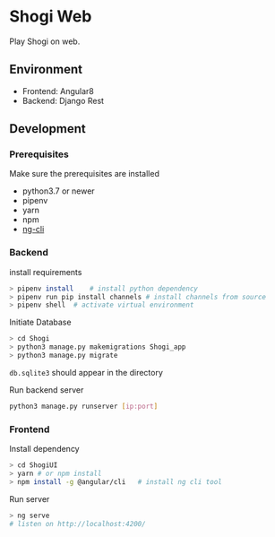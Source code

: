 # Shogi Web

Play Shogi on web.

## Environment

+ Frontend: Angular8
+ Backend: Django Rest

## Development

### Prerequisites

Make sure the prerequisites are installed

+ python3.7 or newer
+ pipenv
+ yarn
+ npm
+ [ng-cli](https://cli.angular.io)

### Backend

install requirements

```bash
> pipenv install    # install python dependency
> pipenv run pip install channels # install channels from source
> pipenv shell  # activate virtual environment
```

Initiate Database

```bash
> cd Shogi
> python3 manage.py makemigrations Shogi_app
> python3 manage.py migrate
```

`db.sqlite3` should appear in the directory

Run backend server
```bash
python3 manage.py runserver [ip:port]
```

### Frontend

Install dependency

```bash
> cd ShogiUI
> yarn # or npm install
> npm install -g @angular/cli   # install ng cli tool
```

Run server

```bash
> ng serve
# listen on http://localhost:4200/
```

